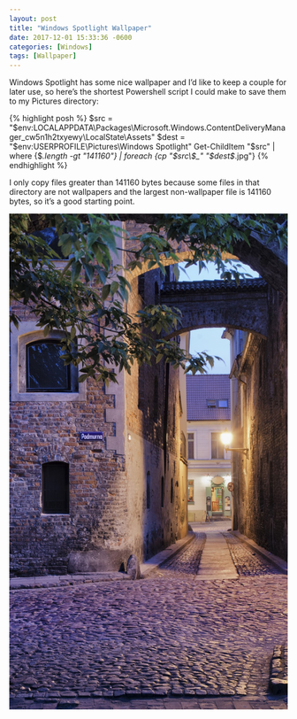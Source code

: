 ```yaml
---
layout: post
title: "Windows Spotlight Wallpaper"
date: 2017-12-01 15:33:36 -0600
categories: [Windows]
tags: [Wallpaper]
---
```


Windows Spotlight has some nice wallpaper and I’d like to keep a couple for later use, so here’s the shortest Powershell script I could make to save them to my Pictures directory:

{% highlight posh %}
$src = "$env:LOCALAPPDATA\Packages\Microsoft.Windows.ContentDeliveryManager_cw5n1h2txyewy\LocalState\Assets"
$dest = "$env:USERPROFILE\Pictures\Windows Spotlight"
Get-ChildItem "$src" | where {$_.length -gt "141160"} | foreach {cp "$src\$_" "$dest\$_.jpg"}
{% endhighlight %}

I only copy files greater than 141160 bytes because some files in that directory are not wallpapers and the largest non-wallpaper file is 141160 bytes, so it’s a good starting point.

![wallpaper](/assets/2017/12/windows-spotlight.jpg)
